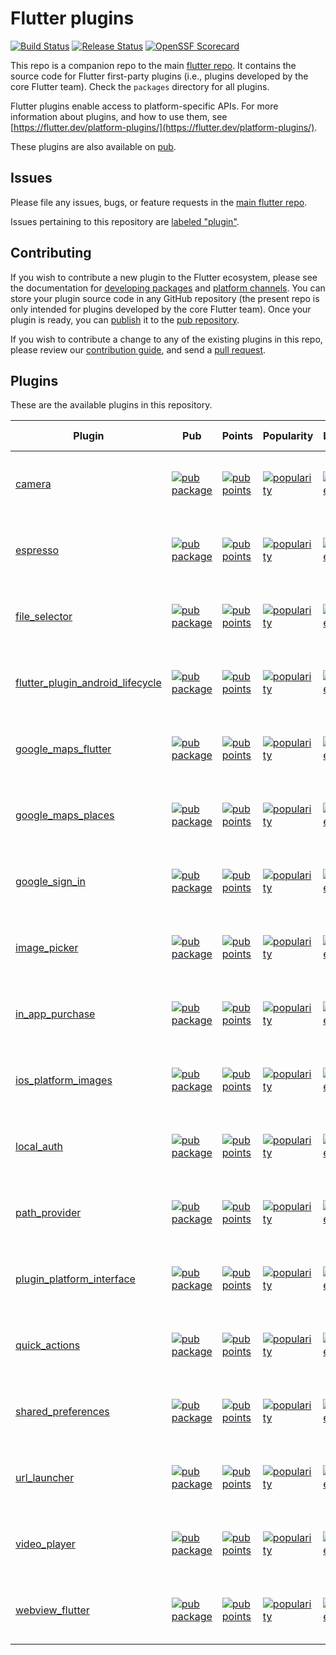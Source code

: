 # Flutter plugins

[![Build Status](https://api.cirrus-ci.com/github/flutter/plugins.svg)](https://cirrus-ci.com/github/flutter/plugins/main)
[![Release Status](https://github.com/flutter/plugins/actions/workflows/release.yml/badge.svg)](https://github.com/flutter/plugins/actions/workflows/release.yml)
[![OpenSSF Scorecard](https://api.securityscorecards.dev/projects/github.com/flutter/plugins/badge)](https://api.securityscorecards.dev/projects/github.com/flutter/plugins)

This repo is a companion repo to the main [flutter
repo](https://github.com/flutter/flutter). It contains the source code for
Flutter first-party plugins (i.e., plugins developed by the core Flutter team).
Check the `packages` directory for all plugins.

Flutter plugins enable access to platform-specific APIs. For more information
about plugins, and how to use them, see
[https://flutter.dev/platform-plugins/](https://flutter.dev/platform-plugins/).

These plugins are also available on
[pub](https://pub.dev/flutter/packages).

## Issues

Please file any issues, bugs, or feature requests in the [main flutter
repo](https://github.com/flutter/flutter/issues/new).

Issues pertaining to this repository are [labeled
"plugin"](https://github.com/flutter/flutter/issues?q=is%3Aopen+is%3Aissue+label%3Aplugin).

## Contributing

If you wish to contribute a new plugin to the Flutter ecosystem, please
see the documentation for [developing packages](https://flutter.dev/developing-packages/) and
[platform channels](https://flutter.dev/platform-channels/). You can store
your plugin source code in any GitHub repository (the present repo is only
intended for plugins developed by the core Flutter team). Once your plugin
is ready, you can [publish](https://flutter.dev/developing-packages/#publish) it
to the [pub repository](https://pub.dev/).

If you wish to contribute a change to any of the existing plugins in this repo,
please review our [contribution guide](https://github.com/flutter/plugins/blob/main/CONTRIBUTING.md),
and send a [pull request](https://github.com/flutter/plugins/pulls).

## Plugins
These are the available plugins in this repository.

| Plugin | Pub | Points | Popularity | Likes | Issues | Pull requests |
|--------|-----|--------|------------|-------|--------|---------------|
| [camera](./packages/camera/) | [![pub package](https://img.shields.io/pub/v/camera.svg)](https://pub.dev/packages/camera) | [![pub points](https://img.shields.io/pub/points/camera)](https://pub.dev/packages/camera/score) | [![popularity](https://img.shields.io/pub/popularity/camera)](https://pub.dev/packages/camera/score) | [![likes](https://img.shields.io/pub/likes/camera)](https://pub.dev/packages/camera/score) | [![GitHub issues by-label](https://img.shields.io/github/issues/flutter/flutter/p:%20camera?label=)](https://github.com/flutter/flutter/labels/p%3A%20camera) | [![GitHub pull requests by-label](https://img.shields.io/github/issues-pr/flutter/plugins/p:%20camera?label=)](https://github.com/flutter/plugins/labels/p%3A%20camera) |
| [espresso](./packages/espresso/) | [![pub package](https://img.shields.io/pub/v/espresso.svg)](https://pub.dev/packages/espresso) | [![pub points](https://img.shields.io/pub/points/espresso)](https://pub.dev/packages/espresso/score) | [![popularity](https://img.shields.io/pub/popularity/espresso)](https://pub.dev/packages/espresso/score) | [![likes](https://img.shields.io/pub/likes/espresso)](https://pub.dev/packages/espresso/score) | [![GitHub issues by-label](https://img.shields.io/github/issues/flutter/flutter/p:%20espresso?label=)](https://github.com/flutter/flutter/labels/p%3A%20espresso) | [![GitHub pull requests by-label](https://img.shields.io/github/issues-pr/flutter/plugins/p:%20espresso?label=)](https://github.com/flutter/plugins/labels/p%3A%20espresso) |
| [file_selector](./packages/file_selector/) | [![pub package](https://img.shields.io/pub/v/file_selector.svg)](https://pub.dev/packages/file_selector) | [![pub points](https://img.shields.io/pub/points/file_selector)](https://pub.dev/packages/file_selector/score) | [![popularity](https://img.shields.io/pub/popularity/file_selector)](https://pub.dev/packages/file_selector/score) | [![likes](https://img.shields.io/pub/likes/file_selector)](https://pub.dev/packages/file_selector/score) | [![GitHub issues by-label](https://img.shields.io/github/issues/flutter/flutter/p:%20file_selector?label=)](https://github.com/flutter/flutter/labels/p%3A%20file_selector) | [![GitHub pull requests by-label](https://img.shields.io/github/issues-pr/flutter/plugins/p:%20file_selector?label=)](https://github.com/flutter/plugins/labels/p%3A%20file_selector) |
| [flutter_plugin_android_lifecycle](./packages/flutter_plugin_android_lifecycle/) | [![pub package](https://img.shields.io/pub/v/flutter_plugin_android_lifecycle.svg)](https://pub.dev/packages/flutter_plugin_android_lifecycle) | [![pub points](https://img.shields.io/pub/points/flutter_plugin_android_lifecycle)](https://pub.dev/packages/flutter_plugin_android_lifecycle/score) | [![popularity](https://img.shields.io/pub/popularity/flutter_plugin_android_lifecycle)](https://pub.dev/packages/flutter_plugin_android_lifecycle/score) | [![likes](https://img.shields.io/pub/likes/flutter_plugin_android_lifecycle)](https://pub.dev/packages/flutter_plugin_android_lifecycle/score) | [![GitHub issues by-label](https://img.shields.io/github/issues/flutter/flutter/p:%20flutter_plugin_android_lifecycle?label=)](https://github.com/flutter/flutter/labels/p%3A%20flutter_plugin_android_lifecycle) | [![GitHub pull requests by-label](https://img.shields.io/github/issues-pr/flutter/plugins/p:%20flutter_plugin_android_lifecycle?label=)](https://github.com/flutter/plugins/labels/p%3A%20flutter_plugin_android_lifecycle) |
| [google_maps_flutter](./packages/google_maps_flutter) | [![pub package](https://img.shields.io/pub/v/google_maps_flutter.svg)](https://pub.dev/packages/google_maps_flutter) | [![pub points](https://img.shields.io/pub/points/google_maps_flutter)](https://pub.dev/packages/google_maps_flutter/score) | [![popularity](https://img.shields.io/pub/popularity/google_maps_flutter)](https://pub.dev/packages/google_maps_flutter/score) | [![likes](https://img.shields.io/pub/likes/google_maps_flutter)](https://pub.dev/packages/google_maps_flutter/score) | [![GitHub issues by-label](https://img.shields.io/github/issues/flutter/flutter/p:%20maps?label=)](https://github.com/flutter/flutter/labels/p%3A%20maps) | [![GitHub pull requests by-label](https://img.shields.io/github/issues-pr/flutter/plugins/p:%20google_maps_flutter?label=)](https://github.com/flutter/plugins/labels/p%3A%20google_maps_flutter) |
| [google_maps_places](./packages/google_maps_places/) | [![pub package](https://img.shields.io/pub/v/google_maps_places.svg)](https://pub.dev/packages/google_maps_places) | [![pub points](https://img.shields.io/pub/points/camera)](https://pub.dev/packages/camera/score) | [![popularity](https://img.shields.io/pub/popularity/camera)](https://pub.dev/packages/camera/score) | [![likes](https://img.shields.io/pub/likes/camera)](https://pub.dev/packages/google_maps_places/score) | [![GitHub issues by-label](https://img.shields.io/github/issues/flutter/flutter/p:%google_maps_places?label=)](https://github.com/flutter/flutter/labels/p%3A%20google_maps_places) | [![GitHub pull requests by-label](https://img.shields.io/github/issues-pr/flutter/plugins/p:%20camera?label=)](https://github.com/flutter/plugins/labels/p%3A%20google_maps_places) |
| [google_sign_in](./packages/google_sign_in/) | [![pub package](https://img.shields.io/pub/v/google_sign_in.svg)](https://pub.dev/packages/google_sign_in) | [![pub points](https://img.shields.io/pub/points/google_sign_in)](https://pub.dev/packages/google_sign_in/score) | [![popularity](https://img.shields.io/pub/popularity/google_sign_in)](https://pub.dev/packages/google_sign_in/score) | [![likes](https://img.shields.io/pub/likes/google_sign_in)](https://pub.dev/packages/google_sign_in/score) | [![GitHub issues by-label](https://img.shields.io/github/issues/flutter/flutter/p:%20google_sign_in?label=)](https://github.com/flutter/flutter/labels/p%3A%20google_sign_in) | [![GitHub pull requests by-label](https://img.shields.io/github/issues-pr/flutter/plugins/p:%20google_sign_in?label=)](https://github.com/flutter/plugins/labels/p%3A%20google_sign_in) |
| [image_picker](./packages/image_picker/) | [![pub package](https://img.shields.io/pub/v/image_picker.svg)](https://pub.dev/packages/image_picker) | [![pub points](https://img.shields.io/pub/points/image_picker)](https://pub.dev/packages/image_picker/score) | [![popularity](https://img.shields.io/pub/popularity/image_picker)](https://pub.dev/packages/image_picker/score) | [![likes](https://img.shields.io/pub/likes/image_picker)](https://pub.dev/packages/image_picker/score) | [![GitHub issues by-label](https://img.shields.io/github/issues/flutter/flutter/p:%20image_picker?label=)](https://github.com/flutter/flutter/labels/p%3A%20image_picker) | [![GitHub pull requests by-label](https://img.shields.io/github/issues-pr/flutter/plugins/p:%20image_picker?label=)](https://github.com/flutter/plugins/labels/p%3A%20image_picker) |
| [in_app_purchase](./packages/in_app_purchase/) | [![pub package](https://img.shields.io/pub/v/in_app_purchase.svg)](https://pub.dev/packages/in_app_purchase) | [![pub points](https://img.shields.io/pub/points/in_app_purchase)](https://pub.dev/packages/in_app_purchase/score) | [![popularity](https://img.shields.io/pub/popularity/in_app_purchase)](https://pub.dev/packages/in_app_purchase/score) | [![likes](https://img.shields.io/pub/likes/in_app_purchase)](https://pub.dev/packages/in_app_purchase/score) | [![GitHub issues by-label](https://img.shields.io/github/issues/flutter/flutter/p:%20in_app_purchase?label=)](https://github.com/flutter/flutter/labels/p%3A%20in_app_purchase) | [![GitHub pull requests by-label](https://img.shields.io/github/issues-pr/flutter/plugins/p:%20in_app_purchase?label=)](https://github.com/flutter/plugins/labels/p%3A%20in_app_purchase) |
| [ios_platform_images](./packages/ios_platform_images/) | [![pub package](https://img.shields.io/pub/v/ios_platform_images.svg)](https://pub.dev/packages/ios_platform_images) | [![pub points](https://img.shields.io/pub/points/ios_platform_images)](https://pub.dev/packages/ios_platform_images/score) | [![popularity](https://img.shields.io/pub/popularity/ios_platform_images)](https://pub.dev/packages/ios_platform_images/score) | [![likes](https://img.shields.io/pub/likes/ios_platform_images)](https://pub.dev/packages/ios_platform_images/score) | [![GitHub issues by-label](https://img.shields.io/github/issues/flutter/flutter/p:%20ios_platform_images?label=)](https://github.com/flutter/flutter/labels/p%3A%20ios_platform_images) | [![GitHub pull requests by-label](https://img.shields.io/github/issues-pr/flutter/plugins/p:%20ios_platform_images?label=)](https://github.com/flutter/plugins/labels/p%3A%20ios_platform_images) |
| [local_auth](./packages/local_auth/) | [![pub package](https://img.shields.io/pub/v/local_auth.svg)](https://pub.dev/packages/local_auth) | [![pub points](https://img.shields.io/pub/points/local_auth)](https://pub.dev/packages/local_auth/score) | [![popularity](https://img.shields.io/pub/popularity/local_auth)](https://pub.dev/packages/local_auth/score) | [![likes](https://img.shields.io/pub/likes/local_auth)](https://pub.dev/packages/local_auth/score) | [![GitHub issues by-label](https://img.shields.io/github/issues/flutter/flutter/p:%20local_auth?label=)](https://github.com/flutter/flutter/labels/p%3A%20local_auth) | [![GitHub pull requests by-label](https://img.shields.io/github/issues-pr/flutter/plugins/p:%20local_auth?label=)](https://github.com/flutter/plugins/labels/p%3A%20local_auth) |
| [path_provider](./packages/path_provider/) | [![pub package](https://img.shields.io/pub/v/path_provider.svg)](https://pub.dev/packages/path_provider) | [![pub points](https://img.shields.io/pub/points/path_provider)](https://pub.dev/packages/path_provider/score) | [![popularity](https://img.shields.io/pub/popularity/path_provider)](https://pub.dev/packages/path_provider/score) | [![likes](https://img.shields.io/pub/likes/path_provider)](https://pub.dev/packages/path_provider/score) | [![GitHub issues by-label](https://img.shields.io/github/issues/flutter/flutter/p:%20path_provider?label=)](https://github.com/flutter/flutter/labels/p%3A%20path_provider) | [![GitHub pull requests by-label](https://img.shields.io/github/issues-pr/flutter/plugins/p:%20path_provider?label=)](https://github.com/flutter/plugins/labels/p%3A%20path_provider) |
| [plugin_platform_interface](./packages/plugin_platform_interface/) | [![pub package](https://img.shields.io/pub/v/plugin_platform_interface.svg)](https://pub.dev/packages/plugin_platform_interface) | [![pub points](https://img.shields.io/pub/points/plugin_platform_interface)](https://pub.dev/packages/plugin_platform_interface/score) | [![popularity](https://img.shields.io/pub/popularity/plugin_platform_interface)](https://pub.dev/packages/plugin_platform_interface/score) | [![likes](https://img.shields.io/pub/likes/plugin_platform_interface)](https://pub.dev/packages/plugin_platform_interface/score) | [![GitHub issues by-label](https://img.shields.io/github/issues/flutter/flutter/p:%20plugin_platform_interface?label=)](https://github.com/flutter/flutter/labels/p%3A%20plugin_platform_interface) | [![GitHub pull requests by-label](https://img.shields.io/github/issues-pr/flutter/plugins/p:%20plugin_platform_interface?label=)](https://github.com/flutter/plugins/labels/p%3A%20plugin_platform_interface) |
| [quick_actions](./packages/quick_actions/) | [![pub package](https://img.shields.io/pub/v/quick_actions.svg)](https://pub.dev/packages/quick_actions) | [![pub points](https://img.shields.io/pub/points/quick_actions)](https://pub.dev/packages/quick_actions/score) | [![popularity](https://img.shields.io/pub/popularity/quick_actions)](https://pub.dev/packages/quick_actions/score) | [![likes](https://img.shields.io/pub/likes/quick_actions)](https://pub.dev/packages/quick_actions/score) | [![GitHub issues by-label](https://img.shields.io/github/issues/flutter/flutter/p:%20quick_actions?label=)](https://github.com/flutter/flutter/labels/p%3A%20quick_actions) | [![GitHub pull requests by-label](https://img.shields.io/github/issues-pr/flutter/plugins/p:%20quick_actions?label=)](https://github.com/flutter/plugins/labels/p%3A%20quick_actions) |
| [shared_preferences](./packages/shared_preferences/) | [![pub package](https://img.shields.io/pub/v/shared_preferences.svg)](https://pub.dev/packages/shared_preferences) | [![pub points](https://img.shields.io/pub/points/shared_preferences)](https://pub.dev/packages/shared_preferences/score) | [![popularity](https://img.shields.io/pub/popularity/shared_preferences)](https://pub.dev/packages/shared_preferences/score) | [![likes](https://img.shields.io/pub/likes/shared_preferences)](https://pub.dev/packages/shared_preferences/score) | [![GitHub issues by-label](https://img.shields.io/github/issues/flutter/flutter/p:%20shared_preferences?label=)](https://github.com/flutter/flutter/labels/p%3A%20shared_preferences) | [![GitHub pull requests by-label](https://img.shields.io/github/issues-pr/flutter/plugins/p:%20shared_preferences?label=)](https://github.com/flutter/plugins/labels/p%3A%20shared_preferences) |
| [url_launcher](./packages/url_launcher/) | [![pub package](https://img.shields.io/pub/v/url_launcher.svg)](https://pub.dev/packages/url_launcher) | [![pub points](https://img.shields.io/pub/points/url_launcher)](https://pub.dev/packages/url_launcher/score) | [![popularity](https://img.shields.io/pub/popularity/url_launcher)](https://pub.dev/packages/url_launcher/score) | [![likes](https://img.shields.io/pub/likes/url_launcher)](https://pub.dev/packages/url_launcher/score) | [![GitHub issues by-label](https://img.shields.io/github/issues/flutter/flutter/p:%20url_launcher?label=)](https://github.com/flutter/flutter/labels/p%3A%20url_launcher) | [![GitHub pull requests by-label](https://img.shields.io/github/issues-pr/flutter/plugins/p:%20url_launcher?label=)](https://github.com/flutter/plugins/labels/p%3A%20url_launcher) |
| [video_player](./packages/video_player/) | [![pub package](https://img.shields.io/pub/v/video_player.svg)](https://pub.dev/packages/video_player) | [![pub points](https://img.shields.io/pub/points/video_player)](https://pub.dev/packages/video_player/score) | [![popularity](https://img.shields.io/pub/popularity/video_player)](https://pub.dev/packages/video_player/score) | [![likes](https://img.shields.io/pub/likes/video_player)](https://pub.dev/packages/video_player/score) | [![GitHub issues by-label](https://img.shields.io/github/issues/flutter/flutter/p:%20video_player?label=)](https://github.com/flutter/flutter/labels/p%3A%20video_player) | [![GitHub pull requests by-label](https://img.shields.io/github/issues-pr/flutter/plugins/p:%20video_player?label=)](https://github.com/flutter/plugins/labels/p%3A%20video_player) |
| [webview_flutter](./packages/webview_flutter/) | [![pub package](https://img.shields.io/pub/v/webview_flutter.svg)](https://pub.dev/packages/webview_flutter) | [![pub points](https://img.shields.io/pub/points/webview_flutter)](https://pub.dev/packages/webview_flutter/score) | [![popularity](https://img.shields.io/pub/popularity/webview_flutter)](https://pub.dev/packages/webview_flutter/score) | [![likes](https://img.shields.io/pub/likes/webview_flutter)](https://pub.dev/packages/webview_flutter/score) | [![GitHub issues by-label](https://img.shields.io/github/issues/flutter/flutter/p:%20webview?label=)](https://github.com/flutter/flutter/labels/p%3A%20webview) | [![GitHub pull requests by-label](https://img.shields.io/github/issues-pr/flutter/plugins/p:%20webview_flutter?label=)](https://github.com/flutter/plugins/labels/p%3A%20webview_flutter) |
